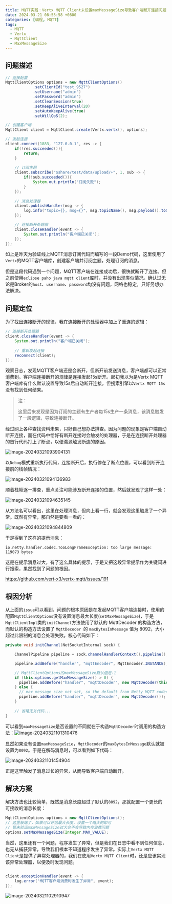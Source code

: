 ```yaml
---
title: MQTT实践：Vertx MQTT Client未设置maxMessageSize导致客户端断开连接问题
date: 2024-03-21 08:55:58 +0800
categories: [编程, MQTT]
tags:
  - MQTT
  - Vertx
  - MqttClient
  - MaxMessageSize
---
```


## 问题描述

```java
// 连接配置
MqttClientOptions options = new MqttClientOptions()
            .setClientId("test_9527")
            .setUsername("admin")
            .setPassword("admin")
            .setCleanSession(true)
            .setKeepAliveInterval(20)
            .setAutoKeepAlive(true)
            .setWillQoS(2);

// 创建客户端
MqttClient client = MqttClient.create(Vertx.vertx(), options);

// 发起连接
client.connect(1883, "127.0.0.1", res -> {
    if(!res.succeeded()){
        return;
    }
	
    // 订阅主题
    client.subscribe("$share/test/data/upload/+", 1, sub -> {
        if(!sub.succeeded()){
            System.out.println("订阅失败");
        }
    });
    
    // 消息处理器
    client.publishHandler(msg -> {
        log.info("topic={}, msg={}", msg.topicName(), msg.payload().toString(StandardCharsets.UTF_8));
    });

    // 连接断开处理器
    client.closeHandler(event -> {
        System.out.println("客户端已关闭");
    });
});
```

如上是昨天为验证线上MQTT消息订阅代码而编写的一段Demo代码，这里使用了`Vertx`的MQTT客户端库，创建客户端并订阅主题，处理订阅的消息。

但是这段代码遇到一个问题，MQTT客户端在连接成功后，很快就断开了连接。但之前使用`eclipse paho java mqtt client`库时，并没有出现类似情况。确认过无论是Broker的`host`、`username`、`password`均没有问题，网络也稳定，只好另想办法解决。

## 问题定位

为了找出连接断开的规律，我在连接断开的处理器中加上了重连的逻辑：

```java
// 连接断开处理器
client.closeHandler(event -> {
    System.out.println("客户端已关闭");
    
    // 重新发起连接
    reconnect(client);
});
```

观察日志，发现MQTT客户端还是会断开，但断开前发送消息，客户端都可以正常消费到。客户端连接断开的规律是连接发起15s断开。起初我以为是Vertx MQTT客户端库有什么默认设置导致15s后自动断开连接，但搜索引擎以`Vertx MQTT 15s`没有找到任何结果。

> 注：
>
> 这里后来发现是因为订阅的主题有生产者每15s生产一条消息，该消息触发了一段逻辑，导致连接断开。

经过网上各种查找资料未果，只好自己想办法排查。因为问题的现象是客户端自动断开连接，而在代码中恰好有断开连接时会触发的处理器，于是在连接断开处理器的首行代码打上了断点，以便溯源触发断连的原因。

![image-20240321093904131](https://raw.githubusercontent.com/tangjiali/note_asserts/master/齐简笔记/202403210939260.png)

以`Debug`模式重新执行代码，连接断开后，执行停在了断点位置，可以看到断开连接前的栈帧情况：

![image-20240321094136983](https://raw.githubusercontent.com/tangjiali/note_asserts/master/齐简笔记/202403210941028.png)

顺着栈帧逐一排查，重点关注可能涉及断开连接的位置，然后就发现了这样一处：

![image-20240321094635145](https://raw.githubusercontent.com/tangjiali/note_asserts/master/齐简笔记/202403210946231.png)

从方法名可以看出，这里在处理消息，但向上看一行，就会发现这里触发了一个异常。既然有异常，那自然是要看一看的：

![image-20240321094844809](https://raw.githubusercontent.com/tangjiali/note_asserts/master/齐简笔记/202403210948861.png)

于是得到了这样的提示消息：

```
io.netty.handler.codec.TooLongFrameException: too large message: 119073 bytes
```

这是在提示消息过大，有了这么具体的提示，于是又把这段异常提示作为关键词进行搜索，果然找到了问题的根因。

https://github.com/vert-x3/vertx-mqtt/issues/191

## 根因分析

从上面的`issue`可以看到，问题的根本原因是在发起MQTT客户端连接时，使用的配置`MqttClientOptions`没有设置消息最大长度(`setMaxMessageSize`)，于是`MqttClientImpl`类的`initChannel`方法使用了默认的 MqttDecoder 的构造方法，而默认的构造方法设置了 `MqttDecoder `的 `maxBytesInMessage` 值为 8092，大小超过此限制的消息会处理失败。核心代码如下：

```java
private void initChannel(NetSocketInternal sock) {

    ChannelPipeline pipeline = sock.channelHandlerContext().pipeline();

    pipeline.addBefore("handler", "mqttEncoder", MqttEncoder.INSTANCE);

    // MqttClientOptions的maxMessageSize默认值是-1
    if (this.options.getMaxMessageSize() > 0) {
      pipeline.addBefore("handler", "mqttDecoder", new MqttDecoder(this.options.getMaxMessageSize()));
    } else {
      // max message size not set, so the default from Netty MQTT codec is used
      pipeline.addBefore("handler", "mqttDecoder", new MqttDecoder());
    }
    
	// 省略无关代码...
}
```

可以看到`maxMessageSize`是否设置的不同就在于构造`MqttDecoder`时调用的构造方法：![image-20240321101310476](https://raw.githubusercontent.com/tangjiali/note_asserts/master/齐简笔记/202403211014962.png)

显然如果没有设置`maxMessageSzie`，`MqttDecoder`的`maxBytesInMessage`默认就被设置为`8092`。于是在解码消息时，可以看到如下代码：

![image-20240321101454904](https://raw.githubusercontent.com/tangjiali/note_asserts/master/齐简笔记/202403211014959.png)

正是这里触发了消息过长的异常，从而导致客户端自动断开。

## 解决方案

解决方法也比较简单，既然是消息长度超过了默认的`8092`，那就配置一个更长的可接收的消息长度：

```java
MqttClientOptions options = new MqttClientOptions();
// 这里极端了，如果可以评估最大长度，设置一个略大的即可
// 暂未验证maxMessageSize过大会不会导致内存浪费问题
options.setMaxMessageSize(Integer.MAX_VALUE);
```

当然，这里还有一个问题，程序发生了异常，但是我们在日志中看不到任何信息，也无从捕获异常，导致我们根本不知道程序发生了异常。实际上`Vertx MQTT Client`是提供了异常处理器的，我们在使用`Vertx MQTT Client`时，还是应该实现该异常处理器，以便及时发现问题。

```java

client.exceptionHandler(event -> {
	log.error("MQTT客户端消费时发生了异常", event);
});
```

![image-20240321102910947](https://raw.githubusercontent.com/tangjiali/note_asserts/master/齐简笔记/202403211029009.png)